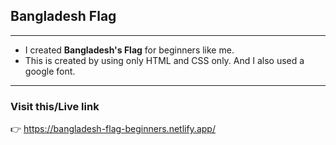 ## Bangladesh Flag
***

- I created **Bangladesh's Flag** for beginners like me.
- This is created by using only HTML and CSS only. And I also used a google font.
***
### Visit this/Live link
👉 https://bangladesh-flag-beginners.netlify.app/
